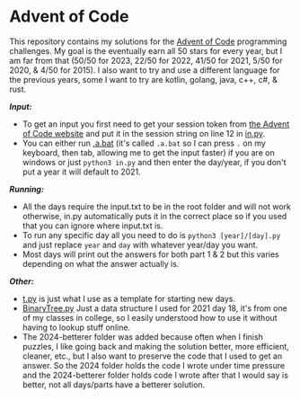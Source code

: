 # Advent of Code

This repository contains my solutions for the [Advent of Code](https://adventofcode.com/) programming challenges.
My goal is the eventually earn all 50 stars for every year, but I am far from that (50/50 for 2023, 22/50 for 2022, 41/50 for 2021, 5/50 for 2020, & 4/50 for 2015).
I also want to try and use a different language for the previous years, some I want to try are kotlin, golang, java, c++, c#, & rust.

___Input:___

- To get an input you first need to get your session token from [the Advent of Code website](https://adventofcode.com/) and put it in the session string on line 12 in [in.py](in.py).
- You can either run [.a.bat](.a.bat) (it's called `.a.bat` so I can press `.` on my keyboard, then tab, allowing me to get the input faster) if you are on windows or just `python3 in.py` and then enter the day/year, if you don't put a year it will default to 2021.


___Running:___

- All the days require the input.txt to be in the root folder and will not work otherwise, in.py automatically puts it in the correct place so if you used that you can ignore where input.txt is.
- To run any specific day all you need to do is `python3 [year]/[day].py` and just replace `year` and `day` with whatever year/day you want.
- Most days will print out the answers for both part 1 & 2 but this varies depending on what the answer actually is.


___Other:___

- [t.py](t.py) is just what I use as a template for starting new days.
- [BinaryTree.py](2021/BinaryTree.py) Just a data structure I used for 2021 day 18, it's from one of my classes in college, so I easily understood how to use it without having to lookup stuff online.
- The 2024-betterer folder was added because often when I finish puzzles, I like going back and making the solution better, more efficient, cleaner, etc., but I also want to preserve the code that I used to get an answer. So the 2024 folder holds the code I wrote under time pressure and the 2024-betterer folder holds code I wrote after that I would say is better, not all days/parts have a betterer solution.
